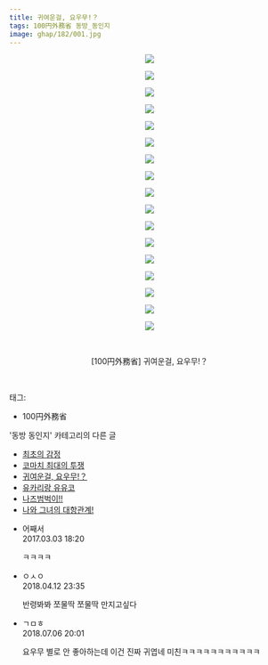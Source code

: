 ```yaml
---
title: 귀여운걸, 요우무!？
tags: 100円外務省 동방_동인지
image: ghap/182/001.jpg
---
```

<div class="article">
<p style="text-align: center; clear: none; float: none;"><img src="{{ site.nasurl }}/ghap/182/001.jpg"/></p>
<p style="text-align: center; clear: none; float: none;"><img src="{{ site.nasurl }}/ghap/182/002.jpg"/></p>
<p style="text-align: center; clear: none; float: none;"><img src="{{ site.nasurl }}/ghap/182/003.jpg"/></p>
<p style="text-align: center; clear: none; float: none;"><img src="{{ site.nasurl }}/ghap/182/004.jpg"/></p>
<p style="text-align: center; clear: none; float: none;"><img src="{{ site.nasurl }}/ghap/182/005.jpg"/></p>
<p style="text-align: center; clear: none; float: none;"><img src="{{ site.nasurl }}/ghap/182/006.jpg"/></p>
<p style="text-align: center; clear: none; float: none;"><img src="{{ site.nasurl }}/ghap/182/007.jpg"/></p>
<p style="text-align: center; clear: none; float: none;"><img src="{{ site.nasurl }}/ghap/182/008.jpg"/></p>
<p style="text-align: center; clear: none; float: none;"><img src="{{ site.nasurl }}/ghap/182/009.jpg"/></p>
<p style="text-align: center; clear: none; float: none;"><img src="{{ site.nasurl }}/ghap/182/010.jpg"/></p>
<p style="text-align: center; clear: none; float: none;"><img src="{{ site.nasurl }}/ghap/182/011.jpg"/></p>
<p style="text-align: center; clear: none; float: none;"><img src="{{ site.nasurl }}/ghap/182/012.jpg"/></p>
<p style="text-align: center; clear: none; float: none;"><img src="{{ site.nasurl }}/ghap/182/013.jpg"/></p>
<p style="text-align: center; clear: none; float: none;"><img src="{{ site.nasurl }}/ghap/182/014.jpg"/></p>
<p style="text-align: center; clear: none; float: none;"><img src="{{ site.nasurl }}/ghap/182/015.jpg"/></p>
<p style="text-align: center; clear: none; float: none;"><img src="{{ site.nasurl }}/ghap/182/016.jpg"/></p>
<p style="text-align: center; clear: none; float: none;"><img src="{{ site.nasurl }}/ghap/182/017.jpg"/></p>
<p style="text-align: center; clear: none; float: none;"><br/></p>
<p style="text-align: center; clear: none; float: none;">[100円外務省] 귀여운걸, 요우무!？</p>
<p><br/></p>
</div><div class="tagTrail">
<p>태그: </p>
<ul>
<li>100円外務省</li>
</ul>
</div><div class="another">
<p>'동방 동인지' 카테고리의 다른 글</p>
<ul>
<li><a href="/2016-06-18-ghap_184">최초의 감정</a></li>
<li><a href="/2016-06-18-ghap_183">코마치 최대의 투쟁</a></li>
<li><a href="/2016-06-18-ghap_182">귀여운걸, 요우무!？</a></li>
<li><a href="/2016-06-18-ghap_181">유카리랑 유유코</a></li>
<li><a href="/2016-06-18-ghap_180">나즈범벅이!!</a></li>
<li><a href="/2016-06-18-ghap_179">나와 그녀의 대항관계!</a></li>
</ul>
</div><div class="cb_module cb_fluid">
<div class="cb_wrt cb_profile">
<div class="comment">
<ul>
<li class="cb_thumb_off" id="comment14930495">
<div class="cb_comment_area">
<div class="cb_info_area">
<div class="cb_section">
<span class="cb_nick_name">어째서</span>
</div>
<div class="cb_section">
<span class="cb_date">2017.03.03 18:20 </span>
</div>
</div>
<div class="cb_dsc_comment">
<p class="cb_dsc">
											ㅋㅋㅋㅋ
										</p>
</div>
</div></li>
<li class="cb_thumb_off" id="comment15238034">
<div class="cb_comment_area">
<div class="cb_info_area">
<div class="cb_section">
<span class="cb_nick_name">ㅇㅅㅇ</span>
</div>
<div class="cb_section">
<span class="cb_date">2018.04.12 23:35 </span>
</div>
</div>
<div class="cb_dsc_comment">
<p class="cb_dsc">
											반령봐봐 쪼물딱 쪼물딱 만지고싶다
										</p>
</div>
</div></li>
<li class="cb_thumb_off" id="comment15281632">
<div class="cb_comment_area">
<div class="cb_info_area">
<div class="cb_section">
<span class="cb_nick_name">ㄱㅁㅎ</span>
</div>
<div class="cb_section">
<span class="cb_date">2018.07.06 20:01 </span>
</div>
</div>
<div class="cb_dsc_comment">
<p class="cb_dsc">
											요우무 별로 안 좋아하는데 이건 진짜 귀엽네 미친ㅋㅋㅋㅋㅋㅋㅋㅋㅋㅋㅋ
										</p>
</div>
</div></li>
</ul>
</div>
</div><!-- commentList close -->
</div>